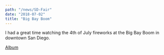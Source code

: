 ```yaml
---
path: "/news/SD-Fair"
date: "2018-07-02"
title: "Big Bay Boom"
---
```


I had a great time watching the 4th of July fireworks at the Big Bay Boom in downtown San Diego.

[Album](https://photos.app.goo.gl/FVXD1FoBLHsfnPEL9)
